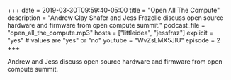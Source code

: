+++
date = 2019-03-30T09:59:40-05:00
title = "Open All The Compute"
description = "Andrew Clay Shafer and Jess Frazelle discuss open source hardware and firmware from open compute summit."
podcast_file = "open_all_the_compute.mp3"
hosts = ["littleidea", "jessfraz"]
explicit = "yes" # values are "yes" or "no"
youtube = "WvZsLMX5JIU"
episode = 2
+++

Andrew and Jess discuss open source hardware and firmware from open compute summit.
